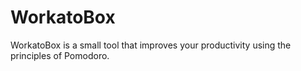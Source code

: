 # WorkatoBox
WorkatoBox is a small tool that improves your productivity using the principles of Pomodoro.
